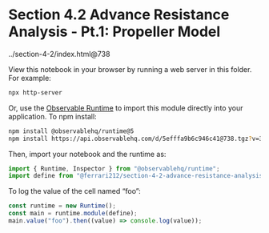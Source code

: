 # Section 4.2 Advance Resistance Analysis - Pt.1: Propeller Model

../section-4-2/index.html@738

View this notebook in your browser by running a web server in this folder. For
example:

```sh
npx http-server
```

Or, use the [Observable Runtime](https://github.com/observablehq/runtime) to
import this module directly into your application. To npm install:

```sh
npm install @observablehq/runtime@5
npm install https://api.observablehq.com/d/5efffa9b6c946c41@738.tgz?v=3
```

Then, import your notebook and the runtime as:

```js
import { Runtime, Inspector } from "@observablehq/runtime";
import define from "@ferrari212/section-4-2-advance-resistance-analysis-pt-1-propeller";
```

To log the value of the cell named “foo”:

```js
const runtime = new Runtime();
const main = runtime.module(define);
main.value("foo").then((value) => console.log(value));
```
